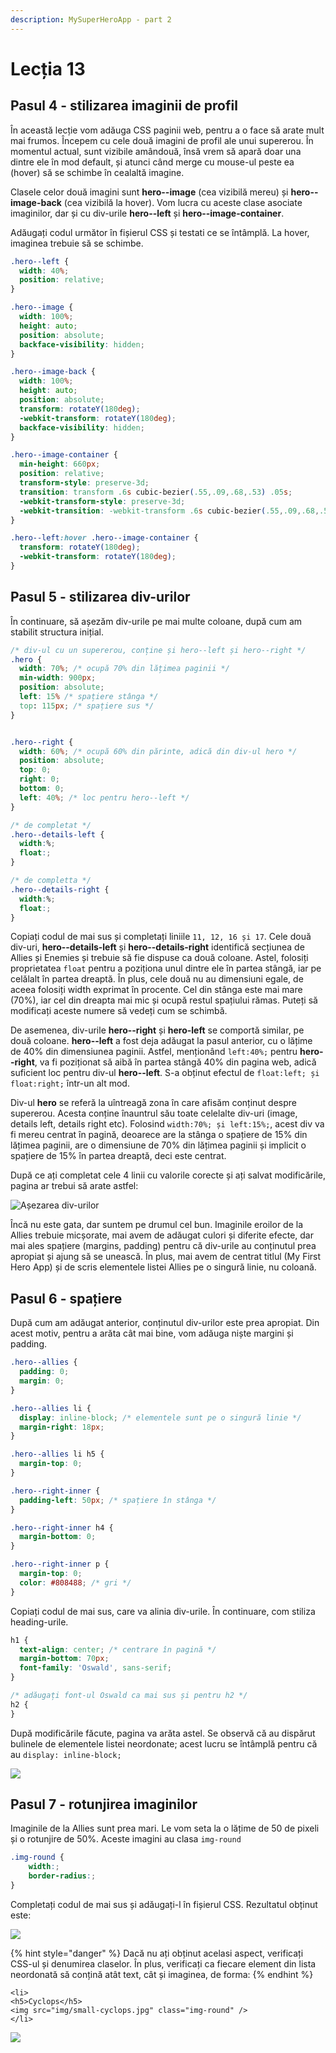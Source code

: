 ```yaml
---
description: MySuperHeroApp - part 2
---
```


# Lecția 13

## Pasul 4 - stilizarea imaginii de profil

În această lecție vom adăuga CSS paginii web, pentru a o face să arate mult mai frumos. Începem cu cele două imagini de profil ale unui supererou. În momentul actual, sunt vizibile amândouă, însă vrem să apară doar una dintre ele în mod default, și atunci când merge cu mouse-ul peste ea \(hover\) să se schimbe în cealaltă imagine.

Clasele celor două imagini sunt **hero--image** \(cea vizibilă mereu\) și **hero--image-back** \(cea vizibilă la hover\). Vom lucra cu aceste clase asociate imaginilor, dar și cu div-urile **hero--left** și **hero--image-container**.

Adăugați codul următor în fișierul CSS și testati ce se întâmplă. La hover, imaginea trebuie să se schimbe.

```css
.hero--left {
  width: 40%;
  position: relative;
}

.hero--image {
  width: 100%;
  height: auto;
  position: absolute;
  backface-visibility: hidden;
}

.hero--image-back {
  width: 100%;
  height: auto;
  position: absolute;
  transform: rotateY(180deg);
  -webkit-transform: rotateY(180deg);
  backface-visibility: hidden;
}

.hero--image-container {
  min-height: 660px;
  position: relative;
  transform-style: preserve-3d;
  transition: transform .6s cubic-bezier(.55,.09,.68,.53) .05s;
  -webkit-transform-style: preserve-3d;
  -webkit-transition: -webkit-transform .6s cubic-bezier(.55,.09,.68,.53) .05s;
}

.hero--left:hover .hero--image-container {
  transform: rotateY(180deg);
  -webkit-transform: rotateY(180deg);
}
```

## Pasul 5 - stilizarea div-urilor

În continuare, să așezăm div-urile pe mai multe coloane, după cum am stabilit structura inițial.

```css
/* div-ul cu un supererou, conține și hero--left și hero--right */
.hero {
  width: 70%; /* ocupă 70% din lățimea paginii */
  min-width: 900px;
  position: absolute;
  left: 15% /* spațiere stânga */
  top: 115px; /* spațiere sus */
}


.hero--right {
  width: 60%; /* ocupă 60% din părinte, adică din div-ul hero */
  position: absolute;
  top: 0;
  right: 0;
  bottom: 0;
  left: 40%; /* loc pentru hero--left */
}

/* de completat */
.hero--details-left {
  width:%;
  float:;
}

/* de completta */
.hero--details-right {
  width:%;
  float:;
}
```

Copiați codul de mai sus și completați liniile `11, 12, 16 și 17`. Cele două div-uri, **hero--details-left** și **hero--details-right** identifică secțiunea de Allies și Enemies și trebuie să fie dispuse ca două coloane. Astel, folosiți proprietatea `float` pentru a poziționa unul dintre ele în partea stângă, iar pe celălalt în partea dreaptă. În plus, cele două nu au dimensiuni egale, de aceea folosiți width exprimat în procente. Cel din stânga este mai mare \(70%\), iar cel din dreapta mai mic și ocupă restul spațiului rămas. Puteți să modificați aceste numere să vedeți cum se schimbă.

De asemenea, div-urile **hero--right** și **hero-left** se comportă similar, pe două coloane. **hero--left** a fost deja adăugat la pasul anterior, cu o lățime de 40% din dimensiunea paginii. Astfel, menționând `left:40%;` pentru **hero--right**, va fi poziționat să aibă în partea stângă 40% din pagina web, adică suficient loc pentru div-ul **hero--left**. S-a obținut efectul de `float:left; și float:right;` într-un alt mod.

Div-ul **hero** se referă la uîntreagă zona în care afisăm conținut despre supererou. Acesta conține înauntrul său toate celelalte div-uri \(image, details left, details right etc\). Folosind `width:70%; și left:15%;`, acest div va fi mereu centrat în pagină, deoarece are la stânga o spațiere de 15% din lățimea paginii, are o dimensiune de 70% din lățimea paginii și implicit o spațiere de 15% în partea dreaptă, deci este centrat.

După ce ați completat cele 4 linii cu valorile corecte și ați salvat modificările, pagina ar trebui să arate astfel:

![A&#x219;ezarea div-urilor](../.gitbook/assets/screencapture-file-users-poppy-desktop-myproject-index-html-2020-03-17-12_04_24.png)

Încă nu este gata, dar suntem pe drumul cel bun. Imaginile eroilor de la Allies trebuie micșorate, mai avem de adăugat culori și diferite efecte, dar mai ales spațiere \(margins, padding\) pentru că div-urile au conținutul prea apropiat și ajung să se unească. În plus, mai avem de centrat titlul \(My First Hero App\) și de scris elementele listei Allies pe o singură linie, nu coloană.

## Pasul 6 - spațiere

După cum am adăugat anterior, conținutul div-urilor este prea apropiat. Din acest motiv, pentru a arăta cât mai bine, vom adăuga niște margini și padding.

```css
.hero--allies {
  padding: 0;
  margin: 0;
}

.hero--allies li {
  display: inline-block; /* elementele sunt pe o singură linie */
  margin-right: 18px;
}

.hero--allies li h5 {
  margin-top: 0;
}

.hero--right-inner {
  padding-left: 50px; /* spațiere în stânga */
}

.hero--right-inner h4 {
  margin-bottom: 0;
}

.hero--right-inner p {
  margin-top: 0;
  color: #808488; /* gri */
}
```

Copiați codul de mai sus, care va alinia div-urile. În continuare, com stiliza heading-urile.

```css
h1 {
  text-align: center; /* centrare în pagină */
  margin-bottom: 70px;
  font-family: 'Oswald', sans-serif;
}

/* adăugați font-ul Oswald ca mai sus și pentru h2 */
h2 {
}
```

După modificările făcute, pagina va arăta astel. Se observă că au dispărut bulinele de elementele listei neordonate; acest lucru se întâmplă pentru că au `display: inline-block;`

![](../.gitbook/assets/screencapture-file-users-poppy-desktop-myproject-index-html-2020-03-17-12_15_43.png)

## Pasul 7 - rotunjirea imaginilor

Imaginile de la Allies sunt prea mari. Le vom seta la o lățime de 50 de pixeli și o rotunjire de 50%. Aceste imagini au clasa `img-round`

```css
.img-round {
    width:;
    border-radius:;
}
```

Completați codul de mai sus și adăugați-l în fișierul CSS. Rezultatul obținut este:

![](../.gitbook/assets/screenshot-2020-03-17-at-12.23.02.png)

{% hint style="danger" %}
Dacă nu ați obținut acelasi aspect, verificați CSS-ul și denumirea claselor. În plus, verificați ca fiecare element din lista neordonată să conțină atât text, cât și imaginea, de forma:
{% endhint %}

```markup
<li>
<h5>Cyclops</h5>
<img src="img/small-cyclops.jpg" class="img-round" />
</li>
```

![](../.gitbook/assets/logos-02.svg)

